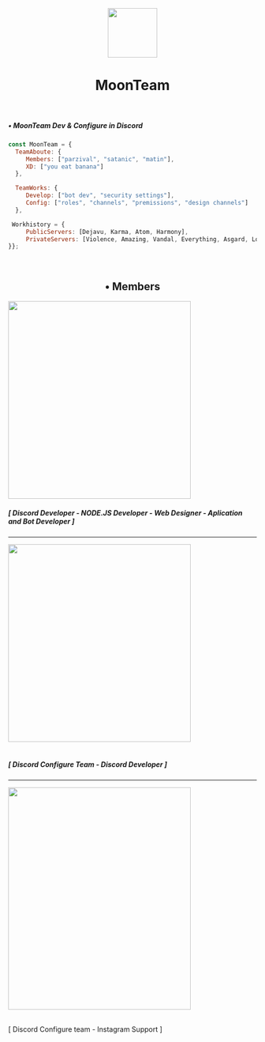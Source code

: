 
<div align="center">
<img src="https://cdn.discordapp.com/attachments/862717041152229426/982772600109420554/moon.png" align="center" height="100" width="100" /></br>
<h1>MoonTeam</h1>
</div></br>


<div align="left">
  <h5>• MoonTeam Dev & Configure in Discord</h5>
  
  ```js
  const MoonTeam = {
    TeamAboute: {
       Members: ["parzival", "satanic", "matin"],
       XD: ["you eat banana"]
    },
  
    TeamWorks: {
       Develop: ["bot dev", "security settings"],
       Config: ["roles", "channels", "premissions", "design channels"]
    },
  
   Workhistory = {
       PublicServers: [Dejavu, Karma, Atom, Harmony],
       PrivateServers: [Violence, Amazing, Vandal, Everything, Asgard, Lollipop]
  }};
  
  ```
</div></br>

<h2 align="center">• Members</h2>

<div align="left">
<img src="https://cdn.discordapp.com/attachments/862717041152229426/982804644629712946/abol.jpg" height="400" width="370" />
<h5 align="left">[ Discord Developer - NODE.JS Developer - Web Designer - Aplication and Bot Developer ]</h5>
</div>

-----

<div align="left">
<img src="https://cdn.discordapp.com/attachments/862717041152229426/982804760358948874/mehdi.jpg" height="400" width="370" /></br></br>
<h5 align="left">[ Discord Configure Team - Discord Developer ]</h5>
</div>

-----

<div align="left">
<img src="https://cdn.discordapp.com/attachments/862717041152229426/982804981465882674/matin.jpg" height="450" width="370" /></br></br>

<p>[ Discord Configure team - Instagram Support ]</p>
</div></br>
